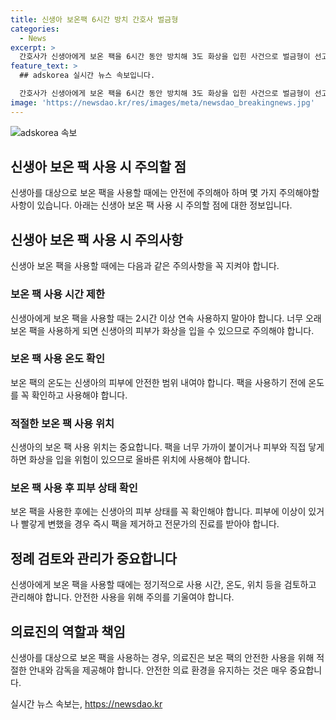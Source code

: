 ```yaml
---
title: 신생아 보온팩 6시간 방치 간호사 벌금형
categories:
  - News
excerpt: >
  간호사가 신생아에게 보온 팩을 6시간 동안 방치해 3도 화상을 입힌 사건으로 벌금형이 선고되었다. 사건 당시 신생아는 엉덩이와 허리 등에 화상을 입고 수개월간 입원·통원 치료를 받아야 했으며, 재판부는 간호사의 근심성 부족을 지적했다. 그러나 피고인의 전력이 없고 병원에서 관행적으로 보온 팩을 사용했던 점 등을 고려하여 벌금 200만원을 선고했다.
feature_text: >
  ## adskorea 실시간 뉴스 속보입니다.

  간호사가 신생아에게 보온 팩을 6시간 동안 방치해 3도 화상을 입힌 사건으로 벌금형이 선고되었다. 사건 당시 신생아는 엉덩이와 허리 등에 화상을 입고 수개월간 입원·통원 치료를 받아야 했으며, 재판부는 간호사의 근심성 부족을 지적했다. 그러나 피고인의 전력이 없고 병원에서 관행적으로 보온 팩을 사용했던 점 등을 고려하여 벌금 200만원을 선고했다.
image: 'https://newsdao.kr/res/images/meta/newsdao_breakingnews.jpg'
---
```


<p><img src="https://newsdao.kr/res/images/meta/newsdao_breakingnews.jpg" alt="adskorea 속보" /></p>

<h2 data-ke-size="size26">신생아 보온 팩 사용 시 주의할 점</h2>

<p data-ke-size="size16">신생아를 대상으로 보온 팩을 사용할 때에는 안전에 주의해아 하며 몇 가지 주의해야할 사항이 있습니다. 아래는 신생아 보온 팩 사용 시 주의할 점에 대한 정보입니다.</p>

<h2 data-ke-size="size24">신생아 보온 팩 사용 시 주의사항</h2>

<p data-ke-size="size16">신생아 보온 팩을 사용할 때에는 다음과 같은 주의사항을 꼭 지켜야 합니다.</p>

<h3 data-ke-size="size20">보온 팩 사용 시간 제한</h3>

<p data-ke-size="size16">신생아에게 보온 팩을 사용할 때는 2시간 이상 연속 사용하지 말아야 합니다. 너무 오래 보온 팩을 사용하게 되면 신생아의 피부가 화상을 입을 수 있으므로 주의해야 합니다.</p>

<h3 data-ke-size="size20">보온 팩 사용 온도 확인</h3>

<p data-ke-size="size16">보온 팩의 온도는 신생아의 피부에 안전한 범위 내여야 합니다. 팩을 사용하기 전에 온도를 꼭 확인하고 사용해야 합니다.</p>

<h3 data-ke-size="size20">적절한 보온 팩 사용 위치</h3>

<p data-ke-size="size16">신생아의 보온 팩 사용 위치는 중요합니다. 팩을 너무 가까이 붙이거나 피부와 직접 닿게 하면 화상을 입을 위험이 있으므로 올바른 위치에 사용해야 합니다.</p>

<h3 data-ke-size="size20">보온 팩 사용 후 피부 상태 확인</h3>

<p data-ke-size="size16">보온 팩을 사용한 후에는 신생아의 피부 상태를 꼭 확인해야 합니다. 피부에 이상이 있거나 빨갛게 변했을 경우 즉시 팩을 제거하고 전문가의 진료를 받아야 합니다.</p>

<h2 data-ke-size="size24">정례 검토와 관리가 중요합니다</h2>

<p data-ke-size="size16">신생아에게 보온 팩을 사용할 때에는 정기적으로 사용 시간, 온도, 위치 등을 검토하고 관리해야 합니다. 안전한 사용을 위해 주의를 기울여야 합니다.</p>

<h2 data-ke-size="size24">의료진의 역할과 책임</h2>

<p data-ke-size="size16">신생아를 대상으로 보온 팩을 사용하는 경우, 의료진은 보온 팩의 안전한 사용을 위해 적절한 안내와 감독을 제공해야 합니다. 안전한 의료 환경을 유지하는 것은 매우 중요합니다.</p>
실시간 뉴스 속보는, <a href="https://newsdao.kr" rel="dofollow">https://newsdao.kr</a>


